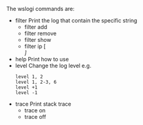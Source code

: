 
The wslogi commands are:
- filter     Print the log that contain the specific string
    - filter add    <word>
    - filter remove <number>
    - filter show
    - filter ip     [<address>]
- help       Print how to use
- level      Change the log level
    e.g.
    ```
    level 1, 2
    level 1, 2-3, 6
    level +1
    level -1
    ```
- trace      Print stack trace
    - trace on
    - trace off
